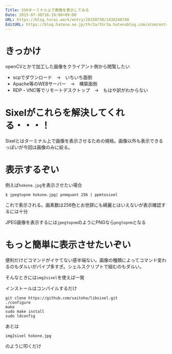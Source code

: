 ```yaml
---
Title: SSHターミナル上で画像を表示してみる
Date: 2015-07-30T16:19:08+09:00
URL: https://blog.turai.work/entry/20150730/1438240748
EditURL: https://blog.hatena.ne.jp/thr3a/thr3a.hatenablog.com/atom/entry/8454420450103911992
---
```


# きっかけ
openCVとかで加工した画像をクライアント側から閲覧したい

- scpでダウンロード　→　いちいち面倒
- Apache等のWEBサーバー　→　構築面倒
- RDP・VNC等でリモートデスクトップ　→　もはや訳がわからない

# Sixelがこれらを解決してくれる・・・！

Sixelとはターミナル上で画像を表示させるための規格。画像以外も表示できるっぽいが今回は画像のみに絞る。

# 表示するぞい
例えば`hokone.jpg`を表示させたい場合
```
$ jpegtopnm hokone.jpg| pnmquant 256 | ppmtosixel
```
これで表示される。画素数は256色とお世辞にも綺麗とはいえないが表示確認するには十分

JPEG画像を表示するには`jpegtopnm`のようにPNGなら`pngtopnm`となる

# もっと簡単に表示させたいぞい
便利だけどコマンドがイケてない感半端ない。画像の種類によってコマンド変わるのもダルいがパイプ多すぎ。シェルスクリプトで組むのもダルい。

そんなときには`img2sixel`を使えば一発

インストールはコンパイルするだけ
```
git clone https://github.com/saitoha/libsixel.git
./configure
make
sudo make install
sudo ldconfig
```
あとは
```
img2sixel hokone.jpg
```
のように叩くだけ
